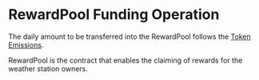 # RewardPool Funding Operation

The daily amount to be transferred into the RewardPool follows the [Token Emissions](./emissions.md).

RewardPool is the contract that enables the claiming of rewards for the weather station owners.
